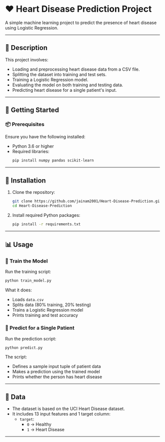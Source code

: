 # ❤️ Heart Disease Prediction Project

A simple machine learning project to predict the presence of heart disease using Logistic Regression.

---

## 📝 Description

This project involves:

- Loading and preprocessing heart disease data from a CSV file.
- Splitting the dataset into training and test sets.
- Training a Logistic Regression model.
- Evaluating the model on both training and testing data.
- Predicting heart disease for a single patient's input.

---

## 🚀 Getting Started

### 📦 Prerequisites

Ensure you have the following installed:

- Python 3.6 or higher
- Required libraries:
  ```bash
  pip install numpy pandas scikit-learn
  ```

---

## 🔧 Installation

1. Clone the repository:
   ```bash
   git clone https://github.com/jainam2001/Heart-Disease-Prediction.git
   cd Heart-Disease-Prediction
   ```

2. Install required Python packages:
   ```bash
   pip install -r requirements.txt
   ```

---

## 📊 Usage

### 🧠 Train the Model

Run the training script:

```bash
python train_model.py
```

What it does:
- Loads `data.csv`
- Splits data (80% training, 20% testing)
- Trains a Logistic Regression model
- Prints training and test accuracy

### 🧪 Predict for a Single Patient

Run the prediction script:

```bash
python predict.py
```

The script:
- Defines a sample input tuple of patient data
- Makes a prediction using the trained model
- Prints whether the person has heart disease

---

## 📁 Data

- The dataset is based on the UCI Heart Disease dataset.
- It includes 13 input features and 1 target column:
  - `target`:  
    - `0` → Healthy  
    - `1` → Heart Disease

---
